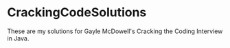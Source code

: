 CrackingCodeSolutions
=====================
These are my solutions for Gayle McDowell's Cracking the Coding Interview in Java.

<test line please ignore>
